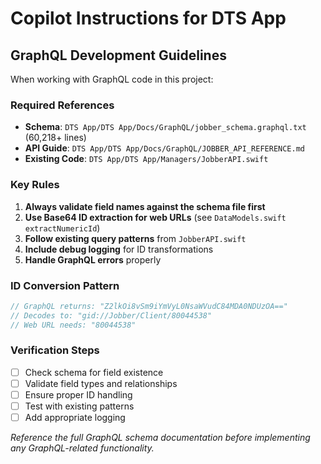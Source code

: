 # Copilot Instructions for DTS App

## GraphQL Development Guidelines

When working with GraphQL code in this project:

### Required References
- **Schema**: `DTS App/DTS App/Docs/GraphQL/jobber_schema.graphql.txt` (60,218+ lines)
- **API Guide**: `DTS App/DTS App/Docs/GraphQL/JOBBER_API_REFERENCE.md`
- **Existing Code**: `DTS App/DTS App/Managers/JobberAPI.swift`

### Key Rules
1. **Always validate field names against the schema file first**
2. **Use Base64 ID extraction for web URLs** (see `DataModels.swift` `extractNumericId`)
3. **Follow existing query patterns** from `JobberAPI.swift`
4. **Include debug logging** for ID transformations
5. **Handle GraphQL errors** properly

### ID Conversion Pattern
```swift
// GraphQL returns: "Z2lkOi8vSm9iYmVyL0NsaWVudC84MDA0NDUzOA=="
// Decodes to: "gid://Jobber/Client/80044538"
// Web URL needs: "80044538"
```

### Verification Steps
- [ ] Check schema for field existence
- [ ] Validate field types and relationships
- [ ] Ensure proper ID handling
- [ ] Test with existing patterns
- [ ] Add appropriate logging

*Reference the full GraphQL schema documentation before implementing any GraphQL-related functionality.*
